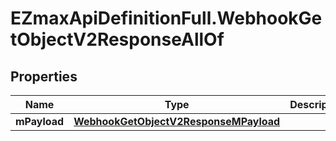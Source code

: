 # EZmaxApiDefinitionFull.WebhookGetObjectV2ResponseAllOf

## Properties

Name | Type | Description | Notes
------------ | ------------- | ------------- | -------------
**mPayload** | [**WebhookGetObjectV2ResponseMPayload**](WebhookGetObjectV2ResponseMPayload.md) |  | 


